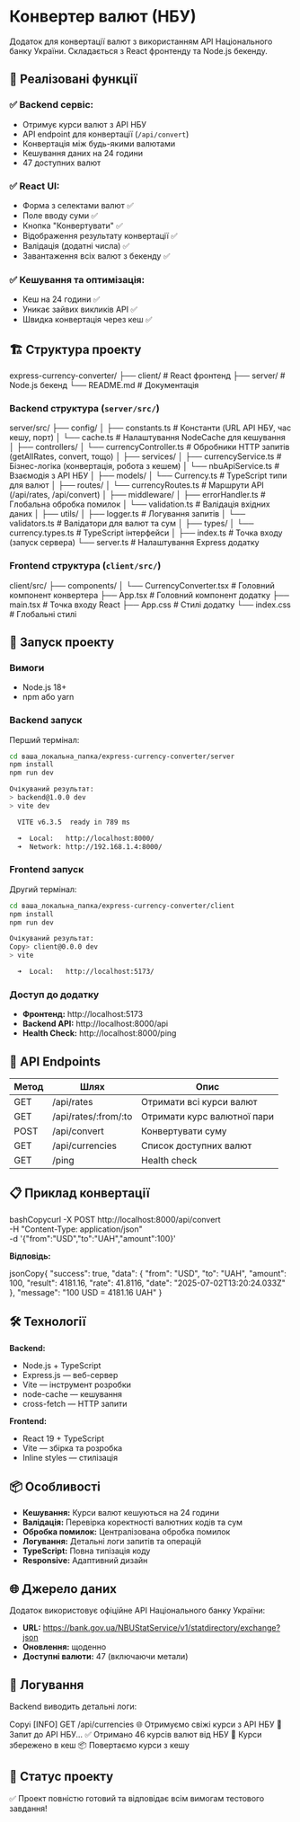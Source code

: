 # Конвертер валют (НБУ)

Додаток для конвертації валют з використанням API Національного банку України. Складається з React фронтенду та Node.js бекенду.

## 🎯 Реалізовані функції

### ✅ Backend сервіс:
- Отримує курси валют з API НБУ
- API endpoint для конвертації (`/api/convert`)
- Конвертація між будь-якими валютами
- Кешування даних на 24 години
- 47 доступних валют

### ✅ React UI:
- Форма з селектами валют ✅
- Поле вводу суми ✅  
- Кнопка "Конвертувати" ✅
- Відображення результату конвертації ✅
- Валідація (додатні числа) ✅
- Завантаження всіх валют з бекенду ✅

### ✅ Кешування та оптимізація:
- Кеш на 24 години ✅
- Уникає зайвих викликів API ✅
- Швидка конвертація через кеш ✅

## 🏗️ Структура проекту
express-currency-converter/
├── client/                 # React фронтенд
├── server/                 # Node.js бекенд
└── README.md              # Документація

### Backend структура (`server/src/`)
server/src/
├── config/
│   ├── constants.ts       # Константи (URL API НБУ, час кешу, порт)
│   └── cache.ts          # Налаштування NodeCache для кешування
│
├── controllers/
│   └── currencyController.ts  # Обробники HTTP запитів (getAllRates, convert, тощо)
│
├── services/
│   ├── currencyService.ts     # Бізнес-логіка (конвертація, робота з кешем)
│   └── nbuApiService.ts      # Взаємодія з API НБУ
│
├── models/
│   └── Currency.ts           # TypeScript типи для валют
│
├── routes/
│   └── currencyRoutes.ts     # Маршрути API (/api/rates, /api/convert)
│
├── middleware/
│   ├── errorHandler.ts       # Глобальна обробка помилок
│   └── validation.ts         # Валідація вхідних даних
│
├── utils/
│   ├── logger.ts            # Логування запитів
│   └── validators.ts        # Валідатори для валют та сум
│
├── types/
│   └── currency.types.ts    # TypeScript інтерфейси
│
├── index.ts               # Точка входу (запуск сервера)
└── server.ts             # Налаштування Express додатку


### Frontend структура (`client/src/`)
client/src/
├── components/
│   └── CurrencyConverter.tsx  # Головний компонент конвертера
├── App.tsx                   # Головний компонент додатку
├── main.tsx                  # Точка входу React
├── App.css                   # Стилі додатку
└── index.css                 # Глобальні стилі

## 🚀 Запуск проекту

### Вимоги
- Node.js 18+
- npm або yarn

### Backend запуск

Перший термінал:
```bash
cd ваша_локальна_папка/express-currency-converter/server
npm install
npm run dev

Очікуваний результат:
> backend@1.0.0 dev
> vite dev

  VITE v6.3.5  ready in 789 ms

  ➜  Local:   http://localhost:8000/
  ➜  Network: http://192.168.1.4:8000/
  ```

### Frontend запуск

Другий термінал:
```bash
cd ваша_локальна_папка/express-currency-converter/client
npm install
npm run dev

Очікуваний результат:
Copy> client@0.0.0 dev
> vite

  ➜  Local:   http://localhost:5173/
  ```

### Доступ до додатку

- **Фронтенд:** http://localhost:5173
- **Backend API:** http://localhost:8000/api
- **Health Check:** http://localhost:8000/ping

## 🔧 API Endpoints

| Метод | Шлях                    | Опис                         |
|-------|-------------------------|------------------------------|
| GET   | /api/rates              | Отримати всі курси валют     |
| GET   | /api/rates/:from/:to    | Отримати курс валютної пари  |
| POST  | /api/convert            | Конвертувати суму            |
| GET   | /api/currencies         | Список доступних валют       |
| GET   | /ping                   | Health check                 |


## 📋 Приклад конвертації

bashCopycurl -X POST http://localhost:8000/api/convert \
  -H "Content-Type: application/json" \
  -d '{"from":"USD","to":"UAH","amount":100}'


**Відповідь:**

jsonCopy{
  "success": true,
  "data": {
    "from": "USD",
    "to": "UAH", 
    "amount": 100,
    "result": 4181.16,
    "rate": 41.8116,
    "date": "2025-07-02T13:20:24.033Z"
  },
  "message": "100 USD = 4181.16 UAH"
}


## 🛠️ Технології

**Backend:**
- Node.js + TypeScript
- Express.js — веб-сервер
- Vite — інструмент розробки
- node-cache — кешування
- cross-fetch — HTTP запити

**Frontend:**
- React 19 + TypeScript
- Vite — збірка та розробка
- Inline styles — стилізація

## 📦 Особливості

- **Кешування:** Курси валют кешуються на 24 години
- **Валідація:** Перевірка коректності валютних кодів та сум
- **Обробка помилок:** Централізована обробка помилок
- **Логування:** Детальні логи запитів та операцій
- **TypeScript:** Повна типізація коду
- **Responsive:** Адаптивний дизайн

## 🌐 Джерело даних

Додаток використовує офіційне API Національного банку України:

- **URL:** https://bank.gov.ua/NBUStatService/v1/statdirectory/exchange?json
- **Оновлення:** щоденно
- **Доступні валюти:** 47 (включаючи метали)

## 📝 Логування

Backend виводить детальні логи:

Copyℹ️  [INFO] GET /api/currencies
🌐 Отримуємо свіжі курси з API НБУ
🔄 Запит до API НБУ...
✅ Отримано 46 курсів валют від НБУ
💾 Курси збережено в кеш
📦 Повертаємо курси з кешу

## 🎯 Статус проекту

✅ Проект повністю готовий та відповідає всім вимогам тестового завдання!

